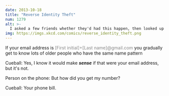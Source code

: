 ```yaml
---
date: 2013-10-18
title: "Reverse Identity Theft"
num: 1279
alt: >-
  I asked a few friends whether they'd had this happen, then looked up the popularity of their initials/names over time. Based on those numbers, it looks like there must be at least 750,000 people in the US alone who think 'Sure, that's probably my email address' on a regular basis.
img: https://imgs.xkcd.com/comics/reverse_identity_theft.png
---
```

If your email address is <font color=#888>[First initial]+[Last name]@gmail.com</font> you gradually get to know lots of older people who have the same name pattern

Cueball: Yes, I know it would make ***sense*** if that were your email address, but it's not.

Person on the phone: But how did you get my number?

Cueball: Your phone bill.